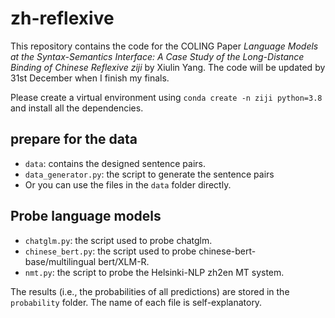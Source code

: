 # zh-reflexive
This repository contains the code for the COLING Paper *Language Models at the Syntax-Semantics Interface: A Case Study of the Long-Distance Binding of Chinese Reflexive ziji* by Xiulin Yang.
The code will be updated by 31st December when I finish my finals.

Please create a virtual environment using ```conda create -n ziji python=3.8``` and install all the dependencies. 
## prepare for the data
- ```data```: contains the designed sentence pairs.
- ```data_generator.py```: the script to generate the sentence pairs
- Or you can use the files in the ```data``` folder directly.

## Probe language models
- ```chatglm.py```: the script used to probe chatglm. 
- ```chinese_bert.py```: the script used to probe chinese-bert-base/multilingual bert/XLM-R.
- ```nmt.py```: the script to probe the Helsinki-NLP zh2en MT system.

The results (i.e., the probabilities of all predictions) are stored in the ```probability``` folder. The name of each file is self-explanatory. 
